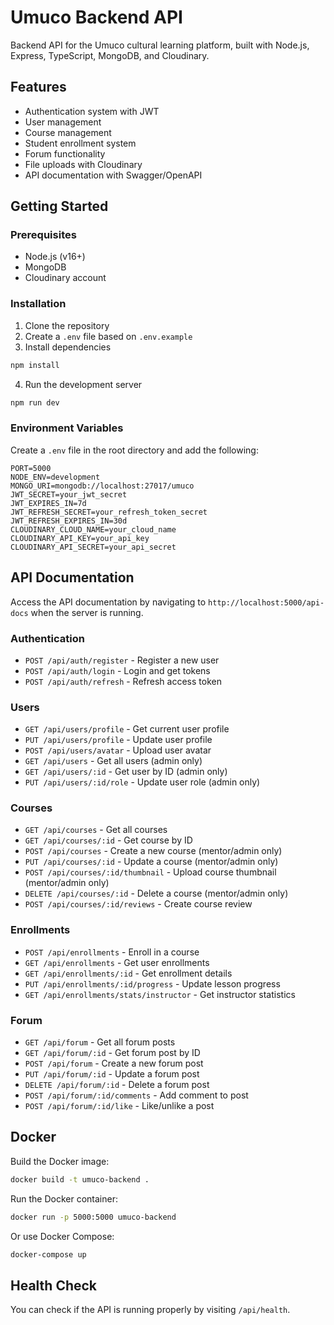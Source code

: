 
# Umuco Backend API

Backend API for the Umuco cultural learning platform, built with Node.js, Express, TypeScript, MongoDB, and Cloudinary.

## Features

- Authentication system with JWT
- User management
- Course management
- Student enrollment system
- Forum functionality
- File uploads with Cloudinary
- API documentation with Swagger/OpenAPI

## Getting Started

### Prerequisites

- Node.js (v16+)
- MongoDB
- Cloudinary account

### Installation

1. Clone the repository
2. Create a `.env` file based on `.env.example`
3. Install dependencies

```bash
npm install
```

4. Run the development server

```bash
npm run dev
```

### Environment Variables

Create a `.env` file in the root directory and add the following:

```
PORT=5000
NODE_ENV=development
MONGO_URI=mongodb://localhost:27017/umuco
JWT_SECRET=your_jwt_secret
JWT_EXPIRES_IN=7d
JWT_REFRESH_SECRET=your_refresh_token_secret
JWT_REFRESH_EXPIRES_IN=30d
CLOUDINARY_CLOUD_NAME=your_cloud_name
CLOUDINARY_API_KEY=your_api_key
CLOUDINARY_API_SECRET=your_api_secret
```

## API Documentation

Access the API documentation by navigating to `http://localhost:5000/api-docs` when the server is running.

### Authentication

- `POST /api/auth/register` - Register a new user
- `POST /api/auth/login` - Login and get tokens
- `POST /api/auth/refresh` - Refresh access token

### Users

- `GET /api/users/profile` - Get current user profile
- `PUT /api/users/profile` - Update user profile
- `POST /api/users/avatar` - Upload user avatar
- `GET /api/users` - Get all users (admin only)
- `GET /api/users/:id` - Get user by ID (admin only)
- `PUT /api/users/:id/role` - Update user role (admin only)

### Courses

- `GET /api/courses` - Get all courses
- `GET /api/courses/:id` - Get course by ID
- `POST /api/courses` - Create a new course (mentor/admin only)
- `PUT /api/courses/:id` - Update a course (mentor/admin only)
- `POST /api/courses/:id/thumbnail` - Upload course thumbnail (mentor/admin only)
- `DELETE /api/courses/:id` - Delete a course (mentor/admin only)
- `POST /api/courses/:id/reviews` - Create course review

### Enrollments

- `POST /api/enrollments` - Enroll in a course
- `GET /api/enrollments` - Get user enrollments
- `GET /api/enrollments/:id` - Get enrollment details
- `PUT /api/enrollments/:id/progress` - Update lesson progress
- `GET /api/enrollments/stats/instructor` - Get instructor statistics

### Forum

- `GET /api/forum` - Get all forum posts
- `GET /api/forum/:id` - Get forum post by ID
- `POST /api/forum` - Create a new forum post
- `PUT /api/forum/:id` - Update a forum post
- `DELETE /api/forum/:id` - Delete a forum post
- `POST /api/forum/:id/comments` - Add comment to post
- `POST /api/forum/:id/like` - Like/unlike a post

## Docker

Build the Docker image:

```bash
docker build -t umuco-backend .
```

Run the Docker container:

```bash
docker run -p 5000:5000 umuco-backend
```

Or use Docker Compose:

```bash
docker-compose up
```

## Health Check

You can check if the API is running properly by visiting `/api/health`.
